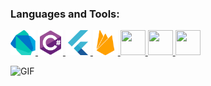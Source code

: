 
### Languages and Tools:
<p align="left">
  <a href="https://www.dart.dev" target="_blank" rel="noreferrer">
    <img src="https://raw.githubusercontent.com/devicons/devicon/master/icons/dart/dart-original.svg" alt="dart" width="40" height="40"/>
  </a>
  <a href="https://www.w3schools.com/cs/" target="_blank" rel="noreferrer">
    <img src="https://raw.githubusercontent.com/devicons/devicon/master/icons/csharp/csharp-original.svg" alt="csharp" width="40" height="40"/>
  </a>
  <a href="https://flutter.dev" target="_blank" rel="noreferrer">
    <img src="https://raw.githubusercontent.com/devicons/devicon/master/icons/flutter/flutter-original.svg" alt="flutter" width="40" height="40"/>
  </a>
  <a href="https://firebase.google.com" target="_blank" rel="noreferrer">
    <img src="https://raw.githubusercontent.com/devicons/devicon/master/icons/firebase/firebase-plain.svg" alt="firebase" width="40" height="40"/>
  </a>
   <a href="https://es.wikipedia.org/wiki/Archivo:JavaScript-logo.png" target="_blank" rel="noreferrer">
    <img src="https://upload.wikimedia.org/wikipedia/commons/6/6a/JavaScript-logo.png" width="40" height="40"/>
  </a>
  <a href="https://logospng.org/d/?l=aHR0cHM6Ly9sb2dvc3BuZy5vcmcvZG93bmxvYWQvaHRtbC01L2xvZ28taHRtbC01LTc2OC5wbmd8TG9nbyBIVE1MIDV8SFRNTDUgZSB1bWEgbGluZ3VhZ2VtIGRlIG1hcmNhY2FvIHVzYWRhIHBhcmEgZXN0cnV0dXJhciBlIGFwcmVzZW50YXIgY29udGV1ZG8gbmEgV29ybGQgV2lkZSBXZWIu" target="_blank" rel="noreferrer">
    <img src="https://logospng.org/download/html-5/logo-html-5-768.png" width="40" height="40"/>
  </a>
   <a href="https://pngdownload.io/png-image/css-logo-png-symbol-for-web-development-transparent/" target="_blank" rel="noreferrer">
    <img src="https://pngdownload.io/png-image/css-logo-png-symbol-for-web-development-transparent/" width="40" height="40"/>
  </a>
</p>
<p align="left">
  <img src="https://media.giphy.com/media/v1.Y2lkPTc5MGI3NjExeW1kNTNkamN3Z3VteDNwbXYyODlpdDVmeG0yejV6bjl6ZHNhOXdqbyZlcD12MV9naWZzX3NlYXJjaCZjdD1n/Hw0wIr1YL75VC/giphy.gif" alt="GIF" width="300" />
</p>
